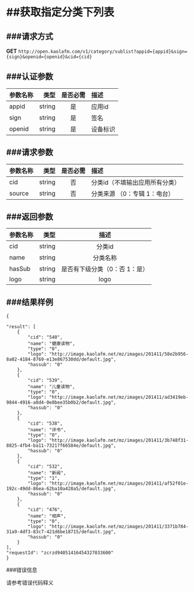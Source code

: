 ##获取指定分类下列表
===
###请求方式
---

**GET** `http://open.kaolafm.com/v1/category/sublist?appid={appid}&sign={sign}&openid={openid}&cid={cid}`

###认证参数
---
| 参数名称 | 类型    | 是否必需 |描述
|:------- |-------:|:------:|:----|
| appid   | string |   是   |应用id
| sign    | string |   是   |签名
| openid  | string |   是   |设备标识


###请求参数
---

| 参数名称 | 类型    | 是否必需 |描述
|:------- |-------:|:------:|:----|
| cid   | string |   否   |分类id（不填输出应用所有分类）
| source    | string |   否   |分类来源 （0：专辑 1：电台）

###返回参数
---

| 参数名称 | 类型    | 描述 
|:------- |-------:|:------:|
| cid   | string |   分类id  |
| name    | string |   分类名称  |
| hasSub  | string |   是否有下级分类（0：否 1：是）  |
|logo|string|logo
###结果样例
---

    {

    "result": [
        {
            "cid": "540",
            "name": "健康读物",
            "type": "0",
            "logo": "http://image.kaolafm.net/mz/images/201411/58e2b956-8a02-4184-8769-e13e867530dd/default.jpg",
            "hassub": "0"
        },
        {
            "cid": "539",
            "name": "儿童读物",
            "type": "0",
            "logo": "http://image.kaolafm.net/mz/images/201411/ad3419eb-9844-4916-a8d4-0e8bee35b0b2/default.jpg",
            "hassub": "0"
        },
        {
            "cid": "538",
            "name": "评书",
            "type": "0",
            "logo": "http://image.kaolafm.net/mz/images/201411/3b748f31-8825-4fb4-ba11-73217f66584e/default.jpg",
            "hassub": "0"
        },
        {
            "cid": "532",
            "name": "新闻",
            "type": "1",
            "logo": "http://image.kaolafm.net/mz/images/201411/af52f01e-192c-49dd-86ea-62ba10a428a5/default.jpg",
            "hassub": "0"
        },
        {
            "cid": "476",
            "name": "相声",
            "type": "0",
            "logo": "http://image.kaolafm.net/mz/images/201411/3371b784-31a9-4df3-83c7-421d6be18715/default.jpg",
            "hassub": "0"
        }
    ],
    "requestId": "zcrzd94051416454327033600"
    }
    


###错误信息

请参考错误代码释义